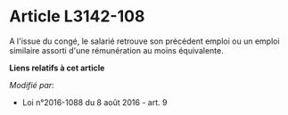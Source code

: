 # Article L3142-108

A l'issue du congé, le salarié retrouve son précédent emploi ou un emploi similaire assorti d'une rémunération au moins
équivalente.

**Liens relatifs à cet article**

_Modifié par_:

  - Loi n°2016-1088 du 8 août 2016 - art. 9
